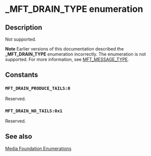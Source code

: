 # _MFT_DRAIN_TYPE enumeration

## Description

Not supported.

**Note** Earlier versions of this documentation described the **_MFT_DRAIN_TYPE** enumeration incorrectly. The enumeration is not supported. For more information, see [MFT_MESSAGE_TYPE](https://learn.microsoft.com/windows/desktop/api/mftransform/ne-mftransform-mft_message_type).

## Constants

### `MFT_DRAIN_PRODUCE_TAILS:0`

Reserved.

### `MFT_DRAIN_NO_TAILS:0x1`

Reserved.

## See also

[Media Foundation Enumerations](https://learn.microsoft.com/windows/desktop/medfound/media-foundation-enumerations)
